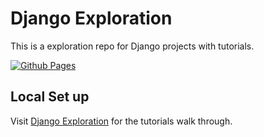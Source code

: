 # Django Exploration

This is a exploration repo for Django projects with tutorials.

[![Github Pages](https://github.com/piyushpatel2005/django-exploration/actions/workflows/deploy.yml/badge.svg)](https://github.com/piyushpatel2005/django-exploration/actions/workflows/deploy.yml)

## Local Set up

Visit [Django Exploration](https://piyushpatel2005.github.io/django-exploration) for the tutorials walk through.

